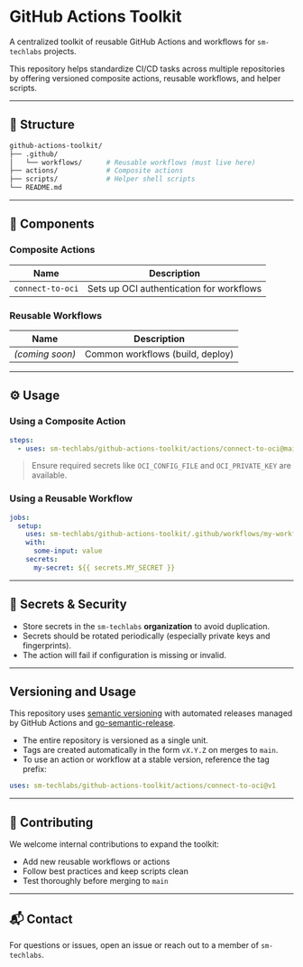 # GitHub Actions Toolkit

A centralized toolkit of reusable GitHub Actions and workflows for `sm-techlabs` projects.

This repository helps standardize CI/CD tasks across multiple repositories by offering
versioned composite actions, reusable workflows, and helper scripts.

---

## 📁 Structure

```bash
github-actions-toolkit/
├── .github/
│   └── workflows/      # Reusable workflows (must live here)
├── actions/            # Composite actions
├── scripts/            # Helper shell scripts
└── README.md
```

---

## 🧱 Components

### Composite Actions

| Name             | Description                                 |
|------------------|---------------------------------------------|
| `connect-to-oci` | Sets up OCI authentication for workflows    |

### Reusable Workflows

| Name           | Description                      |
|----------------|----------------------------------|
| _(coming soon)_| Common workflows (build, deploy) |

---

## ⚙️ Usage

### Using a Composite Action

```yaml
steps:
  - uses: sm-techlabs/github-actions-toolkit/actions/connect-to-oci@main
```

> Ensure required secrets like `OCI_CONFIG_FILE` and `OCI_PRIVATE_KEY` are available.

### Using a Reusable Workflow

```yaml
jobs:
  setup:
    uses: sm-techlabs/github-actions-toolkit/.github/workflows/my-workflow.yml@main
    with:
      some-input: value
    secrets:
      my-secret: ${{ secrets.MY_SECRET }}
```

---

## 🔐 Secrets & Security

- Store secrets in the `sm-techlabs` **organization** to avoid duplication.
- Secrets should be rotated periodically (especially private keys and fingerprints).
- The action will fail if configuration is missing or invalid.

---

## Versioning and Usage

This repository uses [semantic versioning](https://semver.org/) with automated releases managed by GitHub Actions and [go-semantic-release](https://github.com/go-semantic-release/semantic-release).

- The entire repository is versioned as a single unit.
- Tags are created automatically in the form `vX.Y.Z` on merges to `main`.
- To use an action or workflow at a stable version, reference the tag prefix:

```yaml
uses: sm-techlabs/github-actions-toolkit/actions/connect-to-oci@v1
```
---

## 🤝 Contributing

We welcome internal contributions to expand the toolkit:

- Add new reusable workflows or actions
- Follow best practices and keep scripts clean
- Test thoroughly before merging to `main`

---

## 📬 Contact

For questions or issues, open an issue or reach out to a member of `sm-techlabs`.
